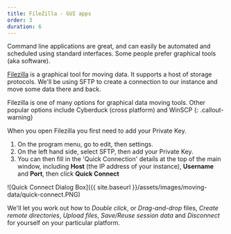 ```yaml
---
title: FileZilla - GUI apps
order: 3
duration: 6
---
```


Command line applications are great, and can easily be automated and scheduled using standard interfaces. Some people prefer graphical tools (aka software).

[Filezilla](https://filezilla-project.org/) is a graphical tool for moving data. It supports a host of storage protocols. We'll be using SFTP to create a connection to our instance and move some data there and back.

Filezilla is one of many options for graphical data moving tools. Other popular options include Cyberduck (cross platform) and WinSCP
{: .callout-warning}

When you open Filezilla you first need to add your Private Key.
1. On the program menu, go to edit, then settings.
1. On the left hand side, select SFTP, then add your Private Key.
1. You can then fill in the 'Quick Connection' details at the top of the main window, including **Host** (the IP address of your instance), **Username** and **Port**, then click **Quick Connect**


![Quick Connect Dialog Box]({{ site.baseurl }}/assets/images/moving-data/quick-connect.PNG)


We'll let you work out how to *Double click*, or *Drag-and-drop* files, *Create remote directories*, *Upload files*, *Save/Reuse session data* and *Disconnect* for yourself on your particular platform.